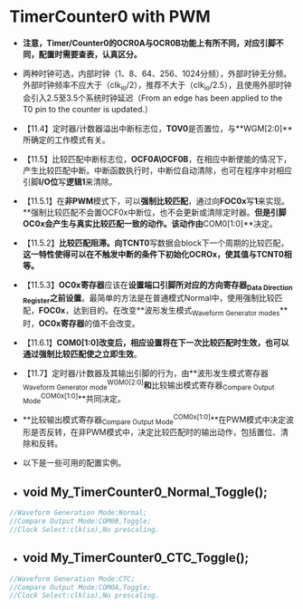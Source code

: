 # TimerCounter0 with PWM

- **注意，Timer/Counter0的OCR0A与OCR0B功能上有所不同，对应引脚不同，配置时需要查表，认真区分。**
- 两种时钟可选，内部时钟（1、8、64、256、1024分频），外部时钟无分频。外部时钟频率不应大于（clk<sub>io</sub>/2），推荐不大于（clk<sub>io</sub>/2.5），且使用外部时钟会引入2.5至3.5个系统时钟延迟（From an edge has been applied to the T0 pin to the counter is updated.）
- 【11.4】定时器/计数器溢出中断标志位，**TOV0**是否置位，与**WGM[2:0]**所确定的工作模式有关。
- 【11.5】比较匹配中断标志位，**OCF0A\OCF0B**，在相应中断使能的情况下，产生比较匹配中断。中断函数执行时，中断位自动清除，也可在程序中对相应引脚**I/O位**写**逻辑1**来清除。
- 【11.5.1】在**非PWM**模式下，可以**强制比较匹配**，通过向**FOC0x**写**1**来实现。**强制比较匹配不会置OCF0x中断位，也不会更新或清除定时器。**但是引脚OC0x会产生与真实比较匹配一致的动作。该动作由**COM0[1:0]**决定。
- 【11.5.2】**比较匹配阻滞。**向**TCNT0**写数据会block下一个周期的比较匹配，**这一特性使得可以在不触发中断的条件下初始化OCROx，使其值与TCNT0相等。**
- 【11.5.3】**OC0x寄存器**应该在**设置端口引脚所对应的方向寄存器<sub>Data Direction Register</sub>之前设置**。最简单的方法是在普通模式Normal中，使用强制比较匹配，**FOC0x**，达到目的。在改变**波形发生模式<sub>Waveform Generator modes</sub>**时，**OC0x寄存器**的值不会改变。
- 【11.6.1】**COM0[1:0]**改变后，相应设置将在下一次比较匹配时生效，也可以通过**强制比较匹配使之立即生效**。
- 【11.7】定时器/计数器及其输出引脚的行为，由**波形发生模式寄存器<sub>Waveform Generator mode</sub><sup>WGM0[2:0]</sup>**和**比较输出模式寄存器<sub>Compare Output Mode</sub><sup>COM0x[1:0]</sup>**共同决定。
- **比较输出模式寄存器<sub>Compare Output Mode</sub><sup>COM0x[1:0]</sup>**在PWM模式中决定波形是否反转，在非PWM模式中，决定比较匹配时的输出动作，包括置位、清除和反转。
- 以下是一些可用的配置实例。

- ## void My_TimerCounter0_Normal_Toggle();

```c
//Waveform Generation Mode:Normal;
//Compare Output Mode:COM0B,Toggle;
//Clock Select:clk(io),No prescaling.
```

- ## void My_TimerCounter0_CTC_Toggle();

```c
//Waveform Generation Mode:CTC;
//Compare Output Mode:COM0A,Toggle;
//Clock Select:clk(io),No prescaling.
```
